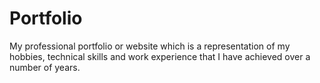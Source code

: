 # Portfolio
My professional portfolio or website which is a representation of my hobbies, technical skills and work experience that I have achieved over a number of years.
